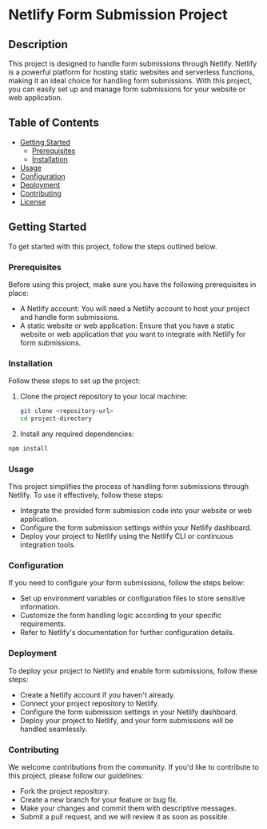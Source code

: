 # Netlify Form Submission Project

## Description

This project is designed to handle form submissions through Netlify. Netlify is a powerful platform for hosting static websites and serverless functions, making it an ideal choice for handling form submissions. With this project, you can easily set up and manage form submissions for your website or web application.

## Table of Contents

- [Getting Started](#getting-started)
  - [Prerequisites](#prerequisites)
  - [Installation](#installation)
- [Usage](#usage)
- [Configuration](#configuration)
- [Deployment](#deployment)
- [Contributing](#contributing)
- [License](#license)

## Getting Started

To get started with this project, follow the steps outlined below.

### Prerequisites

Before using this project, make sure you have the following prerequisites in place:

- A Netlify account: You will need a Netlify account to host your project and handle form submissions.
- A static website or web application: Ensure that you have a static website or web application that you want to integrate with Netlify for form submissions.

### Installation

Follow these steps to set up the project:

1. Clone the project repository to your local machine:

   ```bash
   git clone <repository-url>
   cd project-directory

2. Install any required dependencies:
```bash
npm install

```

### Usage
This project simplifies the process of handling form submissions through Netlify. To use it effectively, follow these steps:

* Integrate the provided form submission code into your website or web application.
* Configure the form submission settings within your Netlify dashboard.
* Deploy your project to Netlify using the Netlify CLI or continuous integration tools.


### Configuration

If you need to configure your form submissions, follow the steps below:

* Set up environment variables or configuration files to store sensitive information.
* Customize the form handling logic according to your specific requirements.
* Refer to Netlify's documentation for further configuration details.

### Deployment

To deploy your project to Netlify and enable form submissions, follow these steps:

* Create a Netlify account if you haven't already.
* Connect your project repository to Netlify.
* Configure the form submission settings in your Netlify dashboard.
* Deploy your project to Netlify, and your form submissions will be handled seamlessly.

### Contributing

We welcome contributions from the community. If you'd like to contribute to this project, please follow our guidelines:

* Fork the project repository.
* Create a new branch for your feature or bug fix.
* Make your changes and commit them with descriptive messages.
* Submit a pull request, and we will review it as soon as possible.
